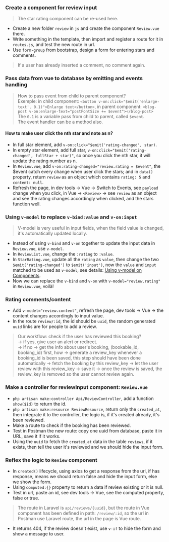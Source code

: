 ### Create a component for review input
> The star rating component can be re-used here.
- Create a new folder `review` in `js` and create the component `Review.vue` there.
- Write something in the template, then import and register a route for it in `routes.js`, and test the new route in url.
- Use `form-group` from bootstrap, design a form for entering stars and comments.
> If a user has already inserted a comment, no comment again.

### Pass data from vue to database by emitting and events handling
> How to pass event from child to parent component?    
> Exemple: in child component: `<button v-on:click="$emit('enlarge-text', 0.1)">Enlarge text</button>`, in parent component: `<blog-post v-on:enlarge-text="postFontSize += $event"></blog-post>`   
> The `0.1` is a variable pass from child to parent, called `$event`.   
> The event handler can be a method also.   

#### How to make user click the nth star and note as n? 
- In full star element, add `v-on:click="$emit('rating-changed', star)`. 
- In empty star element, add full star, `v-on:click="$emit('rating-changed', fullStar + star)"`, so once you click the nth star, it will update the rating number as n. 
- In `Review.vue`, add `v-on:rating-changed="review.rating = $event"`, the $event catch every change when user click the stars; and in `data()` property, return `review` as an object which contains `rating: 5` and `content: null`.
- Refresh the page, in dev tools -> Vue -> Switch to Events, see `payload` change when you click, in Vue -> `<Review>` -> see `review` as an object and see the rating changes accordingly when clicked, and the stars function well.

### Using `v-model` to replace `v-bind:value` and `v-on:input`
> V-model is very useful in input fields, when the field value is changed, it's automatically updated locally.
- Instead of using `v-bind` and `v-on` together to update the input data in `Review.vue`, use `v-model`.
- In `ReviewList.vue`, change the `:rating` to `:value`.
- In `StarRating.vue`, update all the `rating` as `value`, then change the two `$emit('rating-changed')` to `$emit('input')`, now the `value` and `input` matched to be used as `v-model`, see details: [Using v-model on Components](https://vuejs.org/v2/guide/components.html#Using-v-model-on-Components).
- Now we can replace the `v-bind` and `v-on` with `v-model="review.rating"` in `Review.vue`, voilà!

### Rating comments/content
- Add `v-model="review.content"`, refresh the page, dev tools -> Vue -> the content changes accordingly to input value.
- In the route `review/:id`, the id should be `uuid`, the random generated `uuid` links are for people to add a review.
> Our workflow: check if the user has reviewed this booking?   
> -> if yes, give user an alert or redirect.      
> -> if no -> get the info about user's booking, (bookable_id, booking_id) first, how -> generate a review_key whenever a booking_id is been saved, this step should have been done automatically -> fetch the booking by this review_key -> let the user review with this review_key -> save it -> once the review is saved, the review_key is removed so the user cannot review again.   

### Make a controller for reviewInput component: `Review.vue`
- `php artisan make:controller Api/ReviewController`, add a function `show($id)` to return the id.
- `php artisan make:resource ReviewResource`, return only the `created_at`, then integrate it to the controller, the logic is, if it's created already, it's been reviewed.
- Make a route to check if the booking has been reviewed.
- Test in Postman the new route: copy one uuid from database, paste it in URL, save it if it works.
- Using the `uuid` to fetch the `created_at` data in the table `reviews`, if it exists, then tell the user it's reviewed and we should hide the input form.

### Reflex the logic to `Review` component
- In `created()` lifecycle, using axios to get a response from the url, if has response, means we should return false and hide the input form, else we show the form.
- Using `computed:{}` property to return a data if review existing or it is null.
- Test in url, paste an id, see dev tools -> Vue, see the computed property, false or true.
> The route in Laravel is `api/reviews/{uuid}`, but the route in Vue component has been defined in path: `/review/:id`, so the url in Postman use Laravel route, the url in the page is Vue route.    
- It returns 404, if the review doesn't exist, use `v-if` to hide the form and show a message to user.
